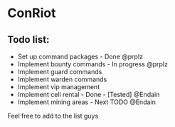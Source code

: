ConRiot
=======

Todo list:
----------------
- Set up command packages - Done @prplz
- Implement bounty commands - In progress @prplz
- Implement guard commands
- Implement warden commands
- Implement vip management
- Implement cell rental - Done - [Tested] @Endain
- Implement mining areas - Next TODO @Endain

Feel free to add to the list guys
